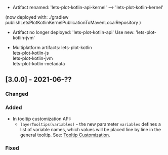 - Artifact renamed:
  'lets-plot-kotlin-api-kernel' --> 'lets-plot-kotlin-kernel'

(now deployed with: ./gradlew publishLetsPlotKotlinKernelPublicationToMavenLocalRepository )

- Artifact no longer deployed: 'lets-plot-kotlin-api' Use new: 'lets-plot-kotlin-jvm'


- Multiplatform artifacts:
  lets-plot-kotlin    
  lets-plot-kotlin-js    
  lets-plot-kotlin-jvm    
  lets-plot-kotlin-metadata

## [3.0.0] - 2021-06-??

### Changed

### Added

- In tooltip customization API:
  - `layerTooltips(variables)` - the new parameter `variables` defines a list of variable names, which values will be
    placed line by line in the general tooltip.
    See: [Tooltip Customization](https://github.com/JetBrains/lets-plot/blob/master/docs/tooltips.md#variables).

### Fixed
